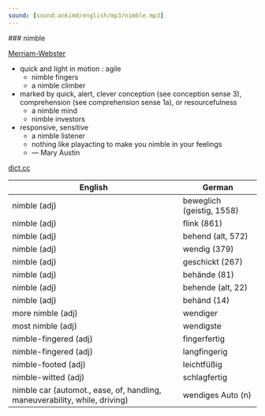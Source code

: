 ```yaml
---
sound: [sound:ankimd/english/mp3/nimble.mp3]
---
```


\### nimble

[Merriam-Webster](https://www.merriam-webster.com/dictionary/nimble)

- quick and light in motion : agile
    - nimble fingers
    - a nimble climber
- marked by quick, alert, clever conception (see conception sense 3), comprehension (see comprehension sense 1a), or resourcefulness
    - a nimble mind
    - nimble investors
- responsive, sensitive
    - a nimble listener
    - nothing like playacting to make you nimble in your feelings
    - — Mary Austin

[dict.cc](https://www.dict.cc/nimble)

| English        | German       |
| -------------- | ------------ |
| nimble (adj) | beweglich (geistig, 1558) |
| nimble (adj) | flink (861) |
| nimble (adj) | behend (alt, 572) |
| nimble (adj) | wendig (379) |
| nimble (adj) | geschickt (267) |
| nimble (adj) | behände (81) |
| nimble (adj) | behende (alt, 22) |
| nimble (adj) | behänd (14) |
| more nimble (adj) | wendiger |
| most nimble (adj) | wendigste |
| nimble-fingered (adj) | fingerfertig |
| nimble-fingered (adj) | langfingerig |
| nimble-footed (adj) | leichtfüßig |
| nimble-witted (adj) | schlagfertig |
| nimble car (automot., ease, of, handling, maneuverability, while, driving) | wendiges Auto (n) |
